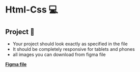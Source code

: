 # Html-Css 💻

## Project 🎯


- Your project should look exactly as specified in the file
- It should be completely responsive for tablets and phones
- all images you can download from figma file


[**Figma file**](https://www.figma.com/file/eSPjg8zEQyfjMIiBBhpRVL/Publist---Free-Figma-Consulting-One-Page-Template-(Community)?node-id=964%3A5456)
